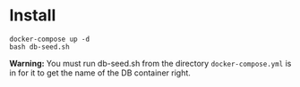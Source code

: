 # Install

    docker-compose up -d
    bash db-seed.sh

**Warning:** You must run db-seed.sh from the directory `docker-compose.yml` is in for it to get the name of the DB container right.
